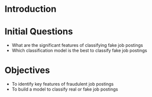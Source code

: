 # Introduction

# Initial Questions

-   What are the significant features of classifying fake job postings
-   Which classification model is the best to classify fake job postings

# Objectives

-   To identify key features of fraudulent job postings
-   To build a model to classify real or fake job postings
